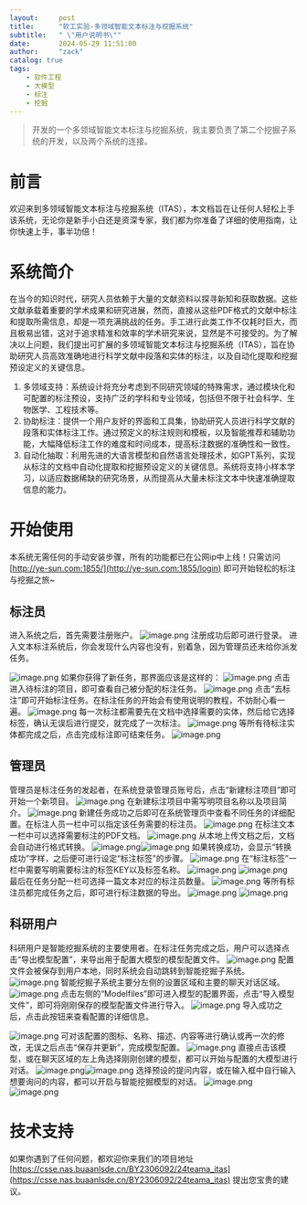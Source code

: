 ```yaml
---
layout:     post
title:      "软工实验-多领域智能文本标注与挖掘系统"
subtitle:   " \"用户说明书\""
date:       2024-05-29 11:51:00
author:     "zack"
catalog: true
tags:
    - 软件工程
    - 大模型
    - 标注
    - 挖掘
---
```

> 开发的一个多领域智能文本标注与挖掘系统，我主要负责了第二个挖掘子系统的开发，以及两个系统的连接。

# 前言
欢迎来到多领域智能文本标注与挖掘系统（ITAS），本文档旨在让任何人轻松上手该系统，无论你是新手小白还是资深专家，我们都为你准备了详细的使用指南，让你快速上手，事半功倍！
# 系统简介
在当今的知识时代，研究人员依赖于大量的文献资料以探寻新知和获取数据。这些文献承载着重要的学术成果和研究进展，然而，直接从这些PDF格式的文献中标注和提取所需信息，却是一项充满挑战的任务。手工进行此类工作不仅耗时巨大，而且极易出错，这对于追求精准和效率的学术研究来说，显然是不可接受的。为了解决以上问题，我们提出可扩展的多领域智能文本标注与挖掘系统（ITAS），旨在协助研究人员高效准确地进行科学文献中段落和实体的标注，以及自动化提取和挖掘预设定义的关键信息。

1. 多领域支持：系统设计将充分考虑到不同研究领域的特殊需求，通过模块化和可配置的标注预设，支持广泛的学科和专业领域，包括但不限于社会科学、生物医学、工程技术等。
2. 协助标注：提供一个用户友好的界面和工具集，协助研究人员进行科学文献的段落和实体标注工作。通过预定义的标注规则和模板，以及智能推荐和辅助功能，大幅降低标注工作的难度和时间成本，提高标注数据的准确性和一致性。
3. 自动化抽取：利用先进的大语言模型和自然语言处理技术，如GPT系列，实现从标注的文档中自动化提取和挖掘预设定义的关键信息。系统将支持小样本学习，以适应数据稀缺的研究场景，从而提高从大量未标注文本中快速准确提取信息的能力。

# 开始使用
本系统无需任何的手动安装步骤，所有的功能都已在公网ip中上线！只需访问[http://ye-sun.com:1855/](http://ye-sun.com:1855/login) 即可开始轻松的标注与挖掘之旅~
## 标注员
进入系统之后，首先需要注册账户。
![image.png](https://zackhxn.github.io/img/2024-05-29-softwarelesson_1.png)
注册成功后即可进行登录。
进入文本标注系统后，你会发现什么内容也没有，别着急，因为管理员还未给你派发任务。

![image.png](https://zackhxn.github.io/img/2024-05-29-softwarelesson_2.png)
如果你获得了新任务，那界面应该是这样的：
![image.png](https://zackhxn.github.io/img/2024-05-29-softwarelesson_3.png)
点击进入待标注的项目，即可查看自己被分配的标注任务。
![image.png](https://zackhxn.github.io/img/2024-05-29-softwarelesson_4.png)
点击“去标注”即可开始标注任务。在标注任务的开始会有使用说明的教程，不妨耐心看一遍。
![image.png](https://zackhxn.github.io/img/2024-05-29-softwarelesson_5.png)
每一次标注都需要先在文档中选择需要的实体，然后给它选择标签，确认无误后进行提交，就完成了一次标注。
![image.png](https://zackhxn.github.io/img/2024-05-29-softwarelesson_6.png)
等所有待标注实体都完成之后，点击完成标注即可结束任务。
![image.png](https://zackhxn.github.io/img/2024-05-29-softwarelesson_7.png)
## 管理员
管理员是标注任务的发起者，在系统登录管理员账号后，点击“新建标注项目”即可开始一个新项目。
![image.png](https://zackhxn.github.io/img/2024-05-29-softwarelesson_8.png)
在新建标注项目中需写明项目名称以及项目简介。
![image.png](https://zackhxn.github.io/img/2024-05-29-softwarelesson_9.png)
新建任务成功之后即可在系统管理页中查看不同任务的详细配置。在标注人员一栏中可以指定该任务需要的标注员。
![image.png](https://zackhxn.github.io/img/2024-05-29-softwarelesson_10.png)
在标注文本一栏中可以选择需要标注的PDF文档。
![image.png](https://zackhxn.github.io/img/2024-05-29-softwarelesson_11.png)
从本地上传文档之后，文档会自动进行格式转换。
![image.png](https://zackhxn.github.io/img/2024-05-29-softwarelesson_12.png)![image.png](https://zackhxn.github.io/img/2024-05-29-softwarelesson_13.png)
如果转换成功，会显示“转换成功”字样，之后便可进行设定“标注标签”的步骤。
![image.png](https://zackhxn.github.io/img/2024-05-29-softwarelesson_14.png)
在“标注标签”一栏中需要写明需要标注的标签KEY以及标签名称。
![image.png](https://zackhxn.github.io/img/2024-05-29-softwarelesson_15.png)
![image.png](https://zackhxn.github.io/img/2024-05-29-softwarelesson_16.png)
最后在任务分配一栏可选择一篇文本对应的标注员数量。
![image.png](https://zackhxn.github.io/img/2024-05-29-softwarelesson_17.png)
等所有标注员都完成任务之后，即可进行标注数据的导出。
![image.png](https://zackhxn.github.io/img/2024-05-29-softwarelesson_18.png)
![image.png](https://zackhxn.github.io/img/2024-05-29-softwarelesson_19.png)
## 科研用户
科研用户是智能挖掘系统的主要使用者。在标注任务完成之后，用户可以选择点击“导出模型配置”，来导出用于配置大模型的模型配置文件。
![image.png](https://zackhxn.github.io/img/2024-05-29-softwarelesson_20.png)
配置文件会被保存到用户本地，同时系统会自动跳转到智能挖掘子系统。
![image.png](https://zackhxn.github.io/img/2024-05-29-softwarelesson_21.png)
智能挖掘子系统主要分左侧的设置区域和主要的聊天对话区域。
![image.png](https://zackhxn.github.io/img/2024-05-29-softwarelesson_22.png)
点击左侧的“Modelfiles”即可进入模型的配置界面，点击“导入模型文件”，即可将刚刚保存的模型配置文件进行导入。
![image.png](https://zackhxn.github.io/img/2024-05-29-softwarelesson_23.png)
导入成功之后，点击此按钮来查看配置的详细信息。

![image.png](https://zackhxn.github.io/img/2024-05-29-softwarelesson_24.png)
可对该配置的图标、名称、描述、内容等进行确认或再一次的修改，无误之后点击“保存并更新”，完成模型配置。
![image.png](https://zackhxn.github.io/img/2024-05-29-softwarelesson_25.png)
直接点击该模型，或在聊天区域的左上角选择刚刚创建的模型，都可以开始与配置的大模型进行对话。
![image.png](https://zackhxn.github.io/img/2024-05-29-softwarelesson_26.png)![image.png](https://zackhxn.github.io/img/2024-05-29-softwarelesson_27.png)
选择预设的提问内容，或在输入框中自行输入想要询问的内容，都可以开启与智能挖掘模型的对话。
![image.png](https://zackhxn.github.io/img/2024-05-29-softwarelesson_28.png)
![image.png](https://zackhxn.github.io/img/2024-05-29-softwarelesson_29.png)

# **技术支持**
如果你遇到了任何问题，都欢迎你来我们的项目地址[https://csse.nas.buaanlsde.cn/BY2306092/24teama_itas](https://csse.nas.buaanlsde.cn/BY2306092/24teama_itas) 提出您宝贵的建议。

